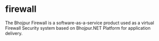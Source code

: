 # firewall
The Bhojpur Firewall is a software-as-a-service product used as a virtual Firewall Security system based on Bhojpur.NET Platform for application delivery.
